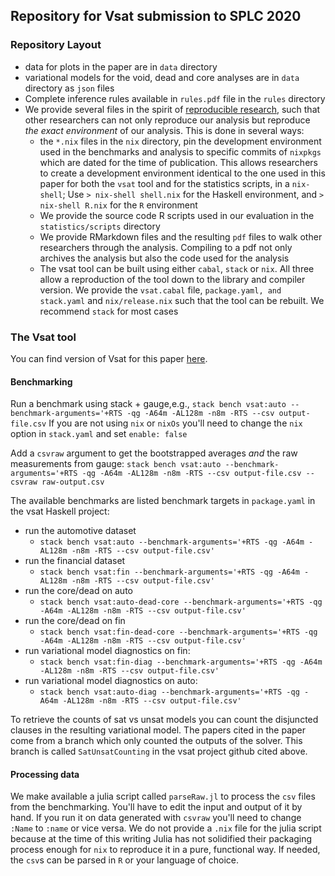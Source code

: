 ## Repository for Vsat submission to SPLC 2020


### Repository Layout
- data for plots in the paper are in `data` directory
- variational models for the void, dead and core analyses are in `data` directory as `json` files
- Complete inference rules available in `rules.pdf` file in the `rules` directory
- We provide several files in the spirit of [reproducible
  research](https://en.wikipedia.org/wiki/Reproducibility#Reproducible_research),
  such that other researchers can not only reproduce our analysis but reproduce
  _the exact environment_ of our analysis. This is done in several ways:
    - the `*.nix` files in the `nix` directory, pin the development environment
      used in the benchmarks and analysis to specific commits of `nixpkgs` which
      are dated for the time of publication. This allows researchers to create a
      development environment identical to the one used in this paper for both
      the `vsat` tool and for the statistics scripts, in a `nix-shell`; Use `>
      nix-shell shell.nix` for the Haskell environment, and `> nix-shell R.nix`
      for the `R` environment
    - We provide the source code R scripts used in our evaluation in the
      `statistics/scripts` directory
    - We provide RMarkdown files and the resulting `pdf` files to walk other
      researchers through the analysis. Compiling to a pdf not only archives the
      analysis but also the code used for the analysis
    - The vsat tool can be built using either `cabal`, `stack` or `nix`. All
      three allow a reproduction of the tool down to the library and compiler
      version. We provide the `vsat.cabal` file, `package.yaml, and stack.yaml`
      and `nix/release.nix` such that the tool can be rebuilt. We recommend
      `stack` for most cases


### The Vsat tool
You can find version of Vsat for this paper [here](https://github.com/doyougnu/VSat).

#### Benchmarking
Run a benchmark using stack + gauge,e.g., `stack bench vsat:auto
--benchmark-arguments='+RTS -qg -A64m -AL128m -n8m -RTS --csv output-file.csv`
If you are not using `nix` or `nixOs` you'll need to change the `nix` option in
`stack.yaml` and set `enable: false`

Add a `csvraw` argument to get the bootstrapped averages _and_ the raw
measurements from gauge: `stack bench vsat:auto --benchmark-arguments='+RTS -qg
-A64m -AL128m -n8m -RTS --csv output-file.csv --csvraw raw-output.csv`


The available benchmarks are listed benchmark targets in `package.yaml` in the vsat Haskell project:
  - run the automotive dataset
    - `stack bench vsat:auto --benchmark-arguments='+RTS -qg -A64m -AL128m -n8m -RTS --csv output-file.csv'`
  - run the financial dataset
    - `stack bench vsat:fin --benchmark-arguments='+RTS -qg -A64m -AL128m -n8m -RTS --csv output-file.csv'`
  - run the core/dead on auto
    - `stack bench vsat:auto-dead-core --benchmark-arguments='+RTS -qg -A64m -AL128m -n8m -RTS --csv output-file.csv'`
  - run the core/dead on fin
    - `stack bench vsat:fin-dead-core --benchmark-arguments='+RTS -qg -A64m -AL128m -n8m -RTS --csv output-file.csv'`
  - run variational model diagnostics on fin:
    - `stack bench vsat:fin-diag --benchmark-arguments='+RTS -qg -A64m -AL128m -n8m -RTS --csv output-file.csv'`
  - run variational model diagnostics on auto:
    - `stack bench vsat:auto-diag --benchmark-arguments='+RTS -qg -A64m -AL128m -n8m -RTS --csv output-file.csv'`

To retrieve the counts of sat vs unsat models you can count the disjuncted
clauses in the resulting variational model. The papers cited in the paper come
from a branch which only counted the outputs of the solver. This branch is
called `SatUnsatCounting` in the vsat project github cited above.

#### Processing data
We make available a julia script called `parseRaw.jl` to process the `csv` files
from the benchmarking. You'll have to edit the input and output of it by hand.
If you run it on data generated with `csvraw` you'll need to change `:Name` to
`:name` or vice versa. We do not provide a `.nix` file for the julia script
because at the time of this writing Julia has not solidified their packaging
process enough for `nix` to reproduce it in a pure, functional way. If needed,
the `csv`s can be parsed in `R` or your language of choice.
